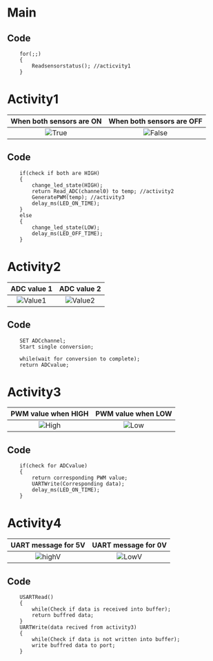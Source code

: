 # Main

## Code 
```
	for(;;)
	{
        Readsensorstatus();	//acticvity1
	}
```

# Activity1

|When both sensors are ON|When both sensors are OFF|
|:--:|:--:|
|![True](https://github.com/Dhanushu1999/STEPIn_Emb-C/blob/main/simulation/TRUE.png)|![False](https://github.com/Dhanushu1999/STEPIn_Emb-C/blob/main/simulation/FALSE.png)|

## Code 
```
    if(check if both are HIGH)
	{
		change_led_state(HIGH);
		return Read_ADC(channel0) to temp; //activity2
		GeneratePWM(temp); //activity3
		delay_ms(LED_ON_TIME);
	}
	else
	{
		change_led_state(LOW);
		delay_ms(LED_OFF_TIME);
	}
```
# Activity2

|ADC value 1|ADC value 2|
|:--:|:--:|
|![Value1](https://github.com/Dhanushu1999/STEPIn_Emb-C/blob/main/simulation/ADC_value1.png)|![Value2](https://github.com/Dhanushu1999/STEPIn_Emb-C/blob/main/simulation/ADC_value2.png)|

## Code 
```
    SET ADCchannel;
	Start single conversion;

	while(wait for conversion to complete);
	return ADCvalue;
```

# Activity3

|PWM value when HIGH|PWM value when LOW|
|:--:|:--:|
|![High](https://github.com/Dhanushu1999/STEPIn_Emb-C/blob/main/simulation/PWM_HIGH.png)|![Low](https://github.com/Dhanushu1999/STEPIn_Emb-C/blob/main/simulation/PWM_LOW.png)|

## Code 
```
    if(check for ADCvalue)
	{
		return corresponding PWM value;
		UARTWrite(Corresponding data);
		delay_ms(LED_ON_TIME);
	}
```

# Activity4

|UART message for 5V|UART message for 0V|
|:--:|:--:|
|![highV](https://github.com/Dhanushu1999/STEPIn_Emb-C/blob/main/simulation/UART_5V.png)|![LowV](https://github.com/Dhanushu1999/STEPIn_Emb-C/blob/main/simulation/UART_0V.png)|

## Code 
```
	USARTRead()
	{
		while(Check if data is received into buffer);
		return buffred data;
	}
	UARTWrite(data recived from activity3)
	{
		while(Check if data is not written into buffer);
		write buffred data to port;
	}
```